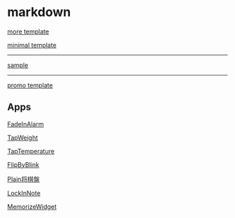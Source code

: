 
markdown
========

[more template](moreTemplate)

[minimal template](minimalTemplate)

* * *

[sample](sample)

* * *

[promo template](appPromoTemplate)

Apps
-------------
[FadeInAlarm](FadeInAlarm)

[TapWeight](TapWeight)

[TapTemperature](TapTemperature)

[FlipByBlink](FlipByBlink)

[Plain将棋盤](Plain将棋盤)

[LockInNote](LockInNote)

[MemorizeWidget](MemorizeWidget)
